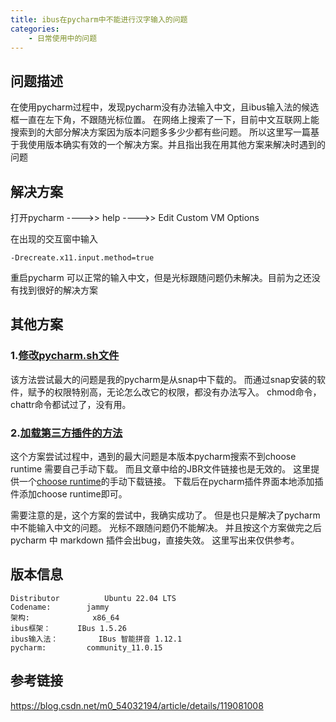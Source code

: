 ```yaml
---
title: ibus在pycharm中不能进行汉字输入的问题
categories:
	- 日常使用中的问题
---
```

## 问题描述

在使用pycharm过程中，发现pycharm没有办法输入中文，且ibus输入法的候选框一直在左下角，不跟随光标位置。
在网络上搜索了一下，目前中文互联网上能搜索到的大部分解决方案因为版本问题多多少少都有些问题。
所以这里写一篇基于我使用版本确实有效的一个解决方案。并且指出我在用其他方案来解决时遇到的问题

## 解决方案

打开pycharm  ---->> help ---->> Edit Custom VM Options 

在出现的交互窗中输入

 ```
 -Drecreate.x11.input.method=true
 ```
重启pycharm 可以正常的输入中文，但是光标跟随问题仍未解决。目前为之还没有找到很好的解决方案

## 其他方案

### 1.[修改pycharm.sh文件](https://blog.csdn.net/weixin_39628498/article/details/110485125)

该方法尝试最大的问题是我的pycharm是从snap中下载的。
而通过snap安装的软件，赋予的权限特别高，无论怎么改它的权限，都没有办法写入。
chmod命令，chattr命令都试过了，没有用。

### 2.[加载第三方插件的方法](https://zhuanlan.zhihu.com/p/342670244)

这个方案尝试过程中，遇到的最大问题是本版本pycharm搜索不到choose runtime 需要自己手动下载。
而且文章中给的JBR文件链接也是无效的。
这里提供一个[choose runtime](https://plugins.jetbrains.com/plugin/12836-choose-runtime/versions)的手动下载链接。
下载后在pycharm插件界面本地添加插件添加choose runtime即可。

需要注意的是，这个方案的尝试中，我确实成功了。
但是也只是解决了pycharm中不能输入中文的问题。
光标不跟随问题仍不能解决。
并且按这个方案做完之后 pycharm 中 markdown 插件会出bug，直接失效。
这里写出来仅供参考。





## 版本信息
```
Distributor 		 Ubuntu 22.04 LTS  
Codename: 		 jammy  
架构: 			 x86_64  
ibus框架：		 IBus 1.5.26
ibus输入法：		 IBus 智能拼音 1.12.1
pycharm:		 community_11.0.15
```
## 参考链接

https://blog.csdn.net/m0_54032194/article/details/119081008






